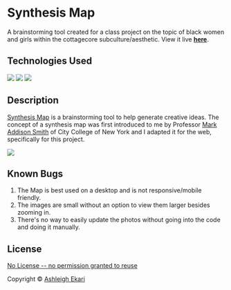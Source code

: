 # Synthesis Map

A brainstorming tool created for a class project on the topic of black women and girls within the cottagecore subculture/aesthetic. View it live [**here**](https://aekari.github.io/Synthesis-Map/).

## Technologies Used

![](https://img.shields.io/badge/-HTML-black.svg?style=flat-square&logo=html5&colorB=000)
![](https://img.shields.io/badge/-CSS-black.svg?style=flat-square&logo=css3&colorB=000)
![](https://img.shields.io/badge/-JAVASCRIPT-black.svg?style=flat-square&logo=JavaScript&colorB=000)

## Description

[Synthesis Map](https://aekari.github.io/Synthesis-Map/) is a brainstorming tool to help generate creative ideas. The concept of a synthesis map was first introduced to me by Professor [Mark Addison Smith](https://www.ccny.cuny.edu/profiles/mark-addison-smith) of City College of New York and I adapted it for the web, specifically for this project.

<img src="https://i.imgur.com/5OeiIZd.gif">

## Known Bugs

1. The Map is best used on a desktop and is not responsive/mobile friendly.
2. The images are small without an option to view them larger besides zooming in.
3. There's no way to easily update the photos without going into the code and doing it manually.

## License
[No License -- no permission granted to reuse](https://choosealicense.com/no-permission/)

Copyright © [Ashleigh Ekari](https://www.ashleighekari.com)
